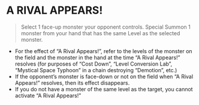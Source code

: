 # A RIVAL APPEARS!

> Select 1 face-up monster your opponent controls. Special Summon 1 monster from your hand that has the same Level as the selected monster.

*   For the effect of “A Rival Appears!”, refer to the levels of the monster on the field and the monster in the hand at the time “A Rival Appears!” resolves (for purposes of “Cost Down”, “Level Conversion Lab”, “Mystical Space Typhoon” in a chain destroying “Demotion”, etc.)
*   If the opponent’s monster is face-down or not on the field when “A Rival Appears!” resolves, then its effect disappears.
*   If you do not have a monster of the same level as the target, you cannot activate “A Rival Appears!”
